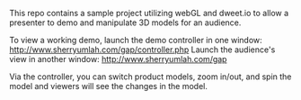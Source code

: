 This repo contains a sample project utilizing webGL and dweet.io to allow a presenter to demo and manipulate 3D models for an audience.

To view a working demo, launch the demo controller in one window: http://www.sherryumlah.com/gap/controller.php
Launch the audience's view in another window: http://www.sherryumlah.com/gap

Via the controller, you can switch product models, zoom in/out, and spin the model and viewers will see the changes in the model.
